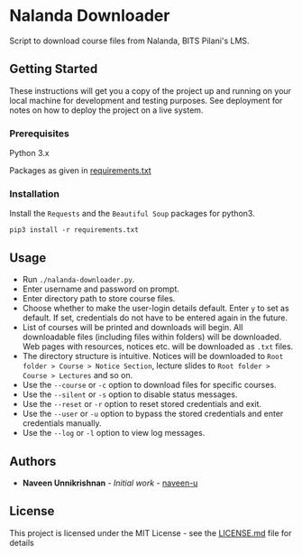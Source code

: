 # Nalanda Downloader

Script to download course files from Nalanda, BITS Pilani's LMS.

## Getting Started

These instructions will get you a copy of the project up and running on your local machine for development and testing purposes. See deployment for notes on how to deploy the project on a live system.

### Prerequisites

Python 3.x

Packages as given in [requirements.txt](requirements.txt)


### Installation

Install the `Requests` and the `Beautiful Soup` packages for python3.

```
pip3 install -r requirements.txt
```

## Usage

- Run `./nalanda-downloader.py`.
- Enter username and password on prompt.
- Enter directory path to store course files.
- Choose whether to make the user-login details default. Enter `y` to set as default. If set, credentials do not have to be entered again in the future.
- List of courses will be printed and downloads will begin. All downloadable files (including files within folders) will be downloaded. Web pages with resources, notices etc. will be downloaded as `.txt` files.
- The directory structure is intuitive. Notices will be downloaded to `Root folder > Course > Notice Section`, lecture slides to `Root folder > Course > Lectures` and so on.
- Use the `--course` or `-c` option to download files for specific courses.
- Use the `--silent` or `-s` option to disable status messages.
- Use the `--reset` or `-r` option to reset stored credentials and exit.
- Use the `--user` or `-u` option to bypass the stored credentials and enter credentials manually.
- Use the ``--log`` or `-l` option to view log messages.

## Authors

* **Naveen Unnikrishnan** - *Initial work* - [naveen-u](https://github.com/naveen-u)

## License

This project is licensed under the MIT License - see the [LICENSE.md](LICENSE.md) file for details

